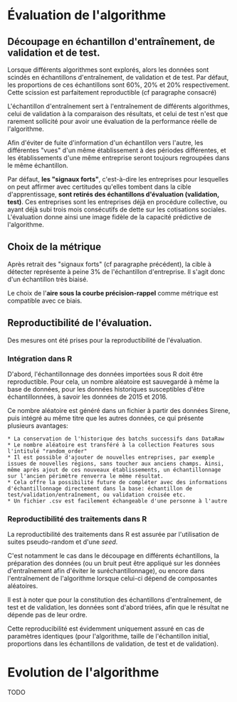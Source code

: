 # Évaluation de l'algorithme

## Découpage en échantillon d'entraînement, de validation et de test.

Lorsque différents algorithmes sont explorés, alors les données sont scindés en échantillons d'entraînement, de validation et de test.
Par défaut, les proportions de ces échantillons sont 60%, 20% et 20% respectivement. Cette scission est parfaitement reproductible (cf paragraphe consacré)

L'échantillon d'entraînement sert à l'entraînement de différents algorithmes, celui de validation à la comparaison des résultats, et celui de test n'est que rarement sollicité pour avoir une évaluation de la performance réelle de l'algorithme.

Afin d'éviter de fuite d'information d'un échantillon vers l'autre, les différentes "vues" d'un même établissement à des périodes différentes, et les établissements d'une même entreprise seront toujours regroupées dans le même échantillon.

Par défaut, **les "signaux forts"**, c'est-à-dire les entreprises pour lesquelles on peut affirmer avec certitudes qu'elles tombent dans la cible d'apprentissage, **sont retirés des échantillons d'évaluation (validation, test)**.
Ces entreprises sont les entreprises déjà en procédure collective, ou ayant déjà subi trois mois consécutifs de dette sur les cotisations sociales.
L'évaluation donne ainsi une image fidèle de la capacité prédictive de l'algorithme.

## Choix de la métrique

Après retrait des "signaux forts" (cf paragraphe précédent), la cible à détecter représente à peine 3% de l'échantillon d'entreprise. Il s'agit donc d'un échantillon très biaisé.

Le choix de l'**aire sous la courbe précision-rappel** comme métrique est compatible avec ce biais.

## Reproductibilité de l'évaluation.

Des mesures ont été prises pour la reproductibilité de l'évaluation.

### Intégration dans R

D'abord, l'échantillonnage des données importées sous R doit être reproductible.
Pour cela, un nombre aléatoire est sauvegardé à même la base de données, pour les données historiques susceptibles d'être échantillonnées, à savoir les données de 2015 et 2016.

Ce nombre aléatoire est généré dans un fichier à partir des données Sirene, puis intégré au même titre que les autres données, ce qui présente plusieurs avantages:

    * La conservation de l'historique des batchs successifs dans DataRaw
    * Le nombre aléatoire est transféré à la collection Features sous l'intitulé "random_order"
    * Il est possible d'ajouter de nouvelles entreprises, par exemple issues de nouvelles régions, sans toucher aux anciens champs. Ainsi, même après ajout de ces nouveaux établissements, un échantillonnage sur l'ancien périmètre renverra le même résultat.
    * Cela offre la possibilité future de compléter avec des informations d'échantillonnage directement dans la base: échantillon de test/validation/entraînement, ou validation croisée etc.
    * Un fichier .csv est facilement échangeable d'une personne à l'autre

### Reproductibilité des traitements dans R

La reproductibilité des traitements dans R est assurée par l'utilisation de suites pseudo-random et d'une _seed_.

C'est notamment le cas dans le découpage en différents échantillons, la préparation des données (ou un bruit peut être appliqué sur les données d'entraînement afin d'éviter le suréchantillonnage), ou encore dans l'entraînement de l'algorithme lorsque celui-ci dépend de composantes aléatoires.

Il est à noter que pour la constitution des échantillons d'entraînement, de test et de validation, les données sont d'abord triées, afin que le résultat ne dépende pas de leur ordre.

Cette reproducibilité est évidemment uniquement assuré en cas de paramètres identiques (pour l'algorithme, taille de l'échantillon initial, proportions dans les échantillons de validation, de test et de validation).

# Evolution de l'algorithme

TODO
